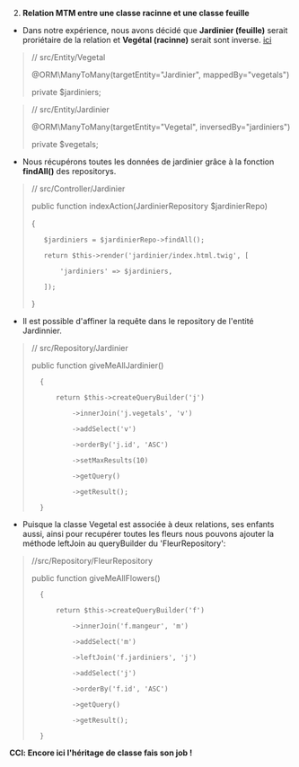 2. **Relation MTM entre une classe racinne et une classe feuille**

- Dans notre expérience, nous avons décidé que **Jardinier (feuille)** serait proriétaire de la relation et **Vegétal (racinne)** serait sont inverse. [ici](#)

>   // src/Entity/Vegetal
>   
>   @ORM\ManyToMany(targetEntity="Jardinier", mappedBy="vegetals")
>     
>   private $jardiniers;

>    // src/Entity/Jardinier
>    
>    @ORM\ManyToMany(targetEntity="Vegetal", inversedBy="jardiniers")
>
>    private $vegetals;

- Nous récupérons toutes les données de jardinier grâce à la fonction **findAll()** des repositorys.

>    // src/Controller/Jardinier
>    
>    public function indexAction(JardinierRepository $jardinierRepo)
>    
>    {
>    
>        $jardiniers = $jardinierRepo->findAll();
>        
>        return $this->render('jardinier/index.html.twig', [
>        
>            'jardiniers' => $jardiniers,
>            
>        ]);
>        
>    }

- Il est possible d'affiner la requête dans le repository de l'entité Jardinnier.
>   // src/Repository/Jardinier
>   
>   public function giveMeAllJardinier()
>   
>       {
>       
>           return $this->createQueryBuilder('j')
>           
>               ->innerJoin('j.vegetals', 'v')
>               
>               ->addSelect('v')
>               
>               ->orderBy('j.id', 'ASC')
>               
>               ->setMaxResults(10)
>               
>               ->getQuery()
>               
>               ->getResult();
>               
>       }

- Puisque la classe Vegetal est associée à deux relations, ses enfants aussi, ainsi pour recupérer toutes les fleurs nous pouvons ajouter la méthode leftJoin au queryBuilder du 'FleurRepository':

>   //src/Repository/FleurRepository
>   
>   public function giveMeAllFlowers()
>   
>       {
>       
>           return $this->createQueryBuilder('f')
>           
>               ->innerJoin('f.mangeur', 'm')
>               
>               ->addSelect('m')
>               
>               ->leftJoin('f.jardiniers', 'j')
>               
>               ->addSelect('j')
>               
>               ->orderBy('f.id', 'ASC')
>               
>               ->getQuery()
>               
>               ->getResult();
>               
>       }

**CCl: Encore ici l'héritage de classe fais son job !**  
